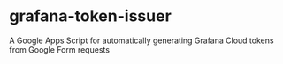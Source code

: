 # grafana-token-issuer
A Google Apps Script for automatically generating Grafana Cloud tokens from Google Form requests
